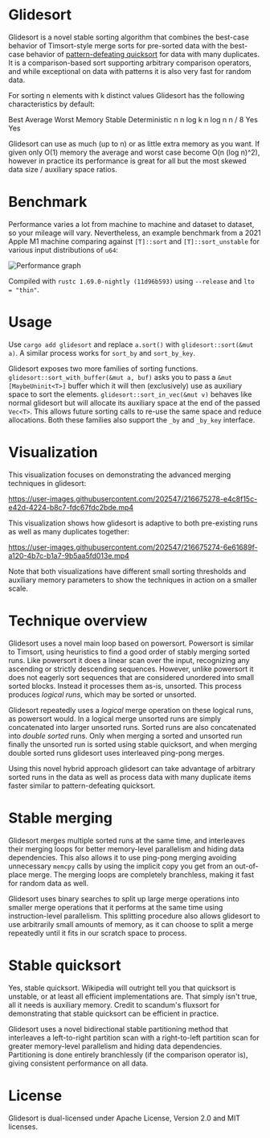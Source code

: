 # Glidesort

Glidesort is a novel stable sorting algorithm that combines the best-case behavior
of Timsort-style merge sorts for pre-sorted data with the best-case behavior of
[pattern-defeating quicksort](https://github.com/orlp/pdqsort) for data with many duplicates.
It is a comparison-based sort supporting arbitrary comparison operators,
and while exceptional on data with patterns it is also very fast for random data.

For sorting n elements with k distinct values Glidesort has the following
characteristics by default:

Best    Average     Worst       Memory      Stable      Deterministic
n       n log k     n log n     n / 8       Yes         Yes

Glidesort can use as much (up to n) or as little extra memory as you want. If
given only O(1) memory the average and worst case become O(n (log n)^2), however
in practice its performance is great for all but the most skewed data size /
auxiliary space ratios.

# Benchmark

Performance varies a lot from machine to machine and dataset to dataset, so your
mileage will vary. Nevertheless, an example benchmark from a 2021 Apple M1
machine comparing against `[T]::sort` and `[T]::sort_unstable` for various input
distributions of `u64`:

![Performance graph](https://i.imgur.com/pC9sA7Y.png)

Compiled with `rustc 1.69.0-nightly (11d96b593)` using `--release` and `lto = "thin"`.


# Usage

Use `cargo add glidesort` and replace `a.sort()` with `glidesort::sort(&mut a)`.
A similar process works for `sort_by` and `sort_by_key`.

Glidesort exposes two more families of sorting functions.
`glidesort::sort_with_buffer(&mut a, buf)` asks you to pass a `&mut
[MaybeUninit<T>]` buffer which it will then (exclusively) use as auxiliary space
to sort the elements. `glidesort::sort_in_vec(&mut v)` behaves like normal
glidesort but will allocate its auxiliary space at the end of the passed `Vec<T>`.
This allows future sorting calls to re-use the same space and reduce allocations.
Both these families also support the `_by` and `_by_key` interface.

# Visualization

This visualization focuses on demonstrating the advanced merging techniques in glidesort:

https://user-images.githubusercontent.com/202547/216675278-e4c8f15c-e42d-4224-b8c7-fdc67fdc2bde.mp4

This visualization shows how glidesort is adaptive to both pre-existing runs as well
as many duplicates together:

https://user-images.githubusercontent.com/202547/216675274-6e61689f-a120-4b7c-b1a7-9b5aa5fd013e.mp4

Note that both visualizations have different small sorting thresholds and
auxiliary memory parameters to show the techniques in action on a smaller scale.


# Technique overview

Glidesort uses a novel main loop based on powersort. Powersort is similar to
Timsort, using heuristics to find a good order of stably merging sorted runs.
Like powersort it does a linear scan over the input, recognizing any ascending
or strictly descending sequences. However, unlike powersort it does not eagerly
sort sequences that are considered unordered into small sorted blocks. Instead
it processes them as-is, unsorted. This process produces *logical runs*, which
may be sorted or unsorted.

Glidesort repeatedly uses a *logical* merge operation on these logical runs, as
powersort would. In a logical merge unsorted runs are simply concatenated into
larger unsorted runs. Sorted runs are also concatenated into *double sorted*
runs. Only when merging a sorted and unsorted run finally the unsorted run is
sorted using stable quicksort, and when merging double sorted runs glidesort
uses interleaved ping-pong merges.

Using this novel hybrid approach glidesort can take advantage of arbitrary
sorted runs in the data as well as process data with many duplicate items faster
similar to pattern-defeating quicksort.


# Stable merging

Glidesort merges multiple sorted runs at the same time, and interleaves their
merging loops for better memory-level parallelism and hiding data dependencies.
This also allows it to use ping-pong merging avoiding unnecessary `memcpy` calls
by using the implicit copy you get from an out-of-place merge. The merging loops
are completely branchless, making it fast for random data as well.

Glidesort uses binary searches to split up large merge operations into smaller
merge operations that it performs at the same time using instruction-level
parallelism. This splitting procedure also allows glidesort to use arbitrarily
small amounts of memory, as it can choose to split a merge repeatedly until it
fits in our scratch space to process.


# Stable quicksort

Yes, stable quicksort. Wikipedia will outright tell you that quicksort is
unstable, or at least all efficient implementations are. That simply isn't true,
all it needs is auxiliary memory. Credit to scandum's fluxsort for demonstrating
that stable quicksort can be efficient in practice.

Glidesort uses a novel bidirectional stable partitioning method that interleaves
a left-to-right partition scan with a right-to-left partition scan for greater
memory-level parallelism and hiding data dependencies. Partitioning is done
entirely branchlessly (if the comparison operator is), giving consistent
performance on all data.


# License

Glidesort is dual-licensed under Apache License, Version 2.0 and MIT licenses.